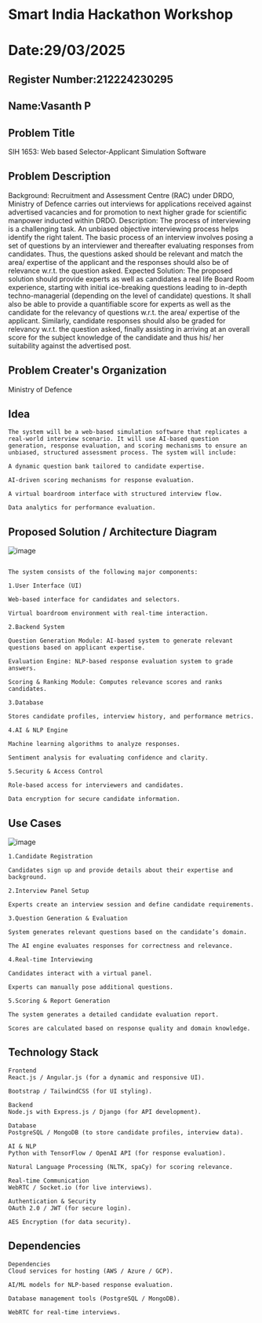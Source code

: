 # Smart India Hackathon Workshop
# Date:29/03/2025
## Register Number:212224230295
## Name:Vasanth P
## Problem Title
SIH 1653: Web based Selector-Applicant Simulation Software
## Problem Description
Background: Recruitment and Assessment Centre (RAC) under DRDO, Ministry of Defence carries out interviews for applications received against advertised vacancies and for promotion to next higher grade for scientific manpower inducted within DRDO. Description: The process of interviewing is a challenging task. An unbiased objective interviewing process helps identify the right talent. The basic process of an interview involves posing a set of questions by an interviewer and thereafter evaluating responses from candidates. Thus, the questions asked should be relevant and match the area/ expertise of the applicant and the responses should also be of relevance w.r.t. the question asked. Expected Solution: The proposed solution should provide experts as well as candidates a real life Board Room experience, starting with initial ice-breaking questions leading to in-depth techno-managerial (depending on the level of candidate) questions. It shall also be able to provide a quantifiable score for experts as well as the candidate for the relevancy of questions w.r.t. the area/ expertise of the applicant. Similarly, candidate responses should also be graded for relevancy w.r.t. the question asked, finally assisting in arriving at an overall score for the subject knowledge of the candidate and thus his/ her suitability against the advertised post.

## Problem Creater's Organization
Ministry of Defence

## Idea
```
The system will be a web-based simulation software that replicates a real-world interview scenario. It will use AI-based question generation, response evaluation, and scoring mechanisms to ensure an unbiased, structured assessment process. The system will include:

A dynamic question bank tailored to candidate expertise.

AI-driven scoring mechanisms for response evaluation.

A virtual boardroom interface with structured interview flow.

Data analytics for performance evaluation.
```

## Proposed Solution / Architecture Diagram

![image](https://github.com/user-attachments/assets/022a1918-3821-4e18-9b36-81c4af7ae89e)

```

The system consists of the following major components:

1.User Interface (UI)

Web-based interface for candidates and selectors.

Virtual boardroom environment with real-time interaction.

2.Backend System

Question Generation Module: AI-based system to generate relevant questions based on applicant expertise.

Evaluation Engine: NLP-based response evaluation system to grade answers.

Scoring & Ranking Module: Computes relevance scores and ranks candidates.

3.Database

Stores candidate profiles, interview history, and performance metrics.

4.AI & NLP Engine

Machine learning algorithms to analyze responses.

Sentiment analysis for evaluating confidence and clarity.

5.Security & Access Control

Role-based access for interviewers and candidates.

Data encryption for secure candidate information.

```
## Use Cases

![image](https://github.com/user-attachments/assets/85776faa-61a7-4617-ba79-ad5d1d76f15e)
```
1.Candidate Registration

Candidates sign up and provide details about their expertise and background.

2.Interview Panel Setup

Experts create an interview session and define candidate requirements.

3.Question Generation & Evaluation

System generates relevant questions based on the candidate’s domain.

The AI engine evaluates responses for correctness and relevance.

4.Real-time Interviewing

Candidates interact with a virtual panel.

Experts can manually pose additional questions.

5.Scoring & Report Generation

The system generates a detailed candidate evaluation report.

Scores are calculated based on response quality and domain knowledge.
```

## Technology Stack
```
Frontend
React.js / Angular.js (for a dynamic and responsive UI).

Bootstrap / TailwindCSS (for UI styling).

Backend
Node.js with Express.js / Django (for API development).

Database
PostgreSQL / MongoDB (to store candidate profiles, interview data).

AI & NLP
Python with TensorFlow / OpenAI API (for response evaluation).

Natural Language Processing (NLTK, spaCy) for scoring relevance.

Real-time Communication
WebRTC / Socket.io (for live interviews).

Authentication & Security
OAuth 2.0 / JWT (for secure login).

AES Encryption (for data security).

```

## Dependencies
```
Dependencies
Cloud services for hosting (AWS / Azure / GCP).

AI/ML models for NLP-based response evaluation.

Database management tools (PostgreSQL / MongoDB).

WebRTC for real-time interviews.

```

